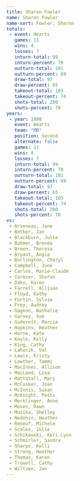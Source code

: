 ```yaml
---
title: Sharon Fowler
name: Sharon Fowler
name-sort: Fowler, Sharon
totals:
 - event: Hearts
   games: 11
   wins: 4
   losses: 7
   inturn-total: 99
   inturn-percent: 70
   outturn-total: 101
   outturn-percent: 69
   draw-total: 97
   draw-percent: 65
   takeout-total: 103
   takeout-percent: 74
   shots-total: 200
   shots-percent: 70
years:
 - year: 1998
   event: Hearts
   team: "MB"
   position: Second
   alternate: false
   games: 11
   wins: 4
   losses: 7
   inturn-total: 99
   inturn-percent: 70
   outturn-total: 101
   outturn-percent: 69
   draw-total: 97
   draw-percent: 65
   takeout-total: 103
   takeout-percent: 74
   shots-total: 200
   shots-percent: 70
vs:
 - Arseneau, Jane
 - Betker, Jan
 - Blackburn, Julie
 - Bohmer, Brenda
 - Breen, Theresa
 - Bryant, Angie
 - Burlington, Cheryl
 - Campbell, June
 - Carlos, Marie-Claude
 - Cormier, Sharon
 - Daku, Karen
 - Farrell, Allison
 - Floyd, Kathy
 - Fortin, Sylvie
 - Frey, Audrey
 - Gagnon, Nathalie
 - Garvey, Sue
 - Gudereit, Marcia
 - Hopkins, Heather
 - Horne, Kate
 - Kaylo, Kelly
 - King, Cathy
 - Lahucik, Val
 - Lewis, Kristy
 - Lowther, Tammi
 - MacInnes, Allison
 - MacLeod, Lisa
 - Mattatall, Mary
 - McCusker, Joan
 - McInnis, Susan
 - McKnight, Patti
 - Merklinger, Anne
 - Moses, Dawn
 - Muzika, Shelley
 - Nedohin, Heather
 - Renouf, Michele
 - Scales, Julie
 - Schikowski, Keri-Lynn
 - Schmirler, Sandra
 - Sharpe, Kelli
 - Strong, Heather
 - Thomas, Karen
 - Trowell, Cathy
 - Wiltzen, Jan
---
```

